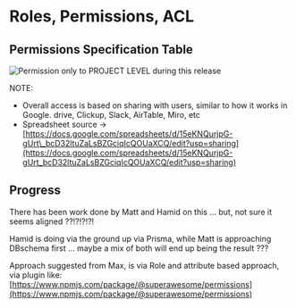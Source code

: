 # Roles, Permissions, ACL

## Permissions Specification Table

![Permission only to PROJECT LEVEL during this release](https://t6902024.p.clickup-attachments.com/t6902024/023d3400-3cec-4f36-9289-0317baaf4ff6/image.png)

NOTE:

* Overall access is based on sharing with users, similar to how it works in Google. drive, Clickup, Slack, AirTable, Miro, etc
* Spreadsheet source -&gt; [https://docs.google.com/spreadsheets/d/15eKNQurjpG-gUrt\_bcD32ltuZaLsBZGciqIcQOUaXCQ/edit?usp=sharing](https://docs.google.com/spreadsheets/d/15eKNQurjpG-gUrt_bcD32ltuZaLsBZGciqIcQOUaXCQ/edit?usp=sharing)

## Progress

There has been work done by Matt and Hamid on this ... but, not sure it seems aligned ??!?!?!?!

Hamid is doing via the ground up via Prisma, while Matt is approaching DBschema first ... maybe a mix of both will end up being the result ???

Approach suggested from Max, is via Role and attribute based approach, via plugin like:  
[https://www.npmjs.com/package/@superawesome/permissions](https://www.npmjs.com/package/@superawesome/permissions)

